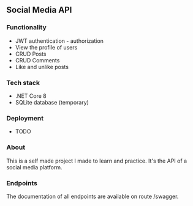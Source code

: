 ## Social Media API

### Functionality
- JWT authentication - authorization
- View the profile of users
- CRUD Posts
- CRUD Comments
- Like and unlike posts

### Tech stack
- .NET Core 8
- SQLite database (temporary)

### Deployment
- TODO

### About
This is a self made project I made to learn and practice. It's the API of a social media platform.

### Endpoints
The documentation of all endpoints are available on route /swagger.